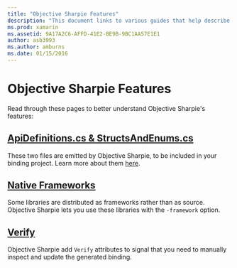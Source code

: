 ```yaml
---
title: "Objective Sharpie Features"
description: "This document links to various guides that help describe Objective Sharpie, how to use it, and the output that it generates."
ms.prod: xamarin
ms.assetid: 9A17A2C6-AFFD-41E2-BE9B-9BC1AA57E1E1
author: asb3993
ms.author: amburns
ms.date: 01/15/2016
---
```


# Objective Sharpie Features

Read through these pages to better understand Objective Sharpie's features:

## [**ApiDefinitions.cs & StructsAndEnums.cs**](apidefinitions-structsandenums.md)

These two files are emitted by Objective Sharpie, to be included
in your binding project. Learn more about them [here](apidefinitions-structsandenums.md).

## [**Native Frameworks**](native-frameworks.md)

Some libraries are distributed as frameworks rather than as source.
Objective Sharpie lets you use these libraries with the `-framework` option.

## [**Verify**](verify.md)

Objective Sharpie add `Verify` attributes to signal that you need to
manually inspect and update the generated binding. 
